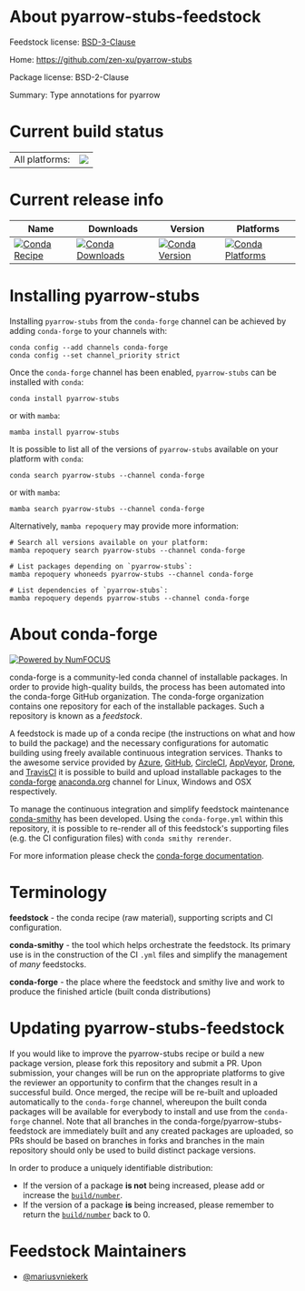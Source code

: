 About pyarrow-stubs-feedstock
=============================

Feedstock license: [BSD-3-Clause](https://github.com/conda-forge/pyarrow-stubs-feedstock/blob/main/LICENSE.txt)

Home: https://github.com/zen-xu/pyarrow-stubs

Package license: BSD-2-Clause

Summary: Type annotations for pyarrow

Current build status
====================


<table><tr><td>All platforms:</td>
    <td>
      <a href="https://dev.azure.com/conda-forge/feedstock-builds/_build/latest?definitionId=23748&branchName=main">
        <img src="https://dev.azure.com/conda-forge/feedstock-builds/_apis/build/status/pyarrow-stubs-feedstock?branchName=main">
      </a>
    </td>
  </tr>
</table>

Current release info
====================

| Name | Downloads | Version | Platforms |
| --- | --- | --- | --- |
| [![Conda Recipe](https://img.shields.io/badge/recipe-pyarrow--stubs-green.svg)](https://anaconda.org/conda-forge/pyarrow-stubs) | [![Conda Downloads](https://img.shields.io/conda/dn/conda-forge/pyarrow-stubs.svg)](https://anaconda.org/conda-forge/pyarrow-stubs) | [![Conda Version](https://img.shields.io/conda/vn/conda-forge/pyarrow-stubs.svg)](https://anaconda.org/conda-forge/pyarrow-stubs) | [![Conda Platforms](https://img.shields.io/conda/pn/conda-forge/pyarrow-stubs.svg)](https://anaconda.org/conda-forge/pyarrow-stubs) |

Installing pyarrow-stubs
========================

Installing `pyarrow-stubs` from the `conda-forge` channel can be achieved by adding `conda-forge` to your channels with:

```
conda config --add channels conda-forge
conda config --set channel_priority strict
```

Once the `conda-forge` channel has been enabled, `pyarrow-stubs` can be installed with `conda`:

```
conda install pyarrow-stubs
```

or with `mamba`:

```
mamba install pyarrow-stubs
```

It is possible to list all of the versions of `pyarrow-stubs` available on your platform with `conda`:

```
conda search pyarrow-stubs --channel conda-forge
```

or with `mamba`:

```
mamba search pyarrow-stubs --channel conda-forge
```

Alternatively, `mamba repoquery` may provide more information:

```
# Search all versions available on your platform:
mamba repoquery search pyarrow-stubs --channel conda-forge

# List packages depending on `pyarrow-stubs`:
mamba repoquery whoneeds pyarrow-stubs --channel conda-forge

# List dependencies of `pyarrow-stubs`:
mamba repoquery depends pyarrow-stubs --channel conda-forge
```


About conda-forge
=================

[![Powered by
NumFOCUS](https://img.shields.io/badge/powered%20by-NumFOCUS-orange.svg?style=flat&colorA=E1523D&colorB=007D8A)](https://numfocus.org)

conda-forge is a community-led conda channel of installable packages.
In order to provide high-quality builds, the process has been automated into the
conda-forge GitHub organization. The conda-forge organization contains one repository
for each of the installable packages. Such a repository is known as a *feedstock*.

A feedstock is made up of a conda recipe (the instructions on what and how to build
the package) and the necessary configurations for automatic building using freely
available continuous integration services. Thanks to the awesome service provided by
[Azure](https://azure.microsoft.com/en-us/services/devops/), [GitHub](https://github.com/),
[CircleCI](https://circleci.com/), [AppVeyor](https://www.appveyor.com/),
[Drone](https://cloud.drone.io/welcome), and [TravisCI](https://travis-ci.com/)
it is possible to build and upload installable packages to the
[conda-forge](https://anaconda.org/conda-forge) [anaconda.org](https://anaconda.org/)
channel for Linux, Windows and OSX respectively.

To manage the continuous integration and simplify feedstock maintenance
[conda-smithy](https://github.com/conda-forge/conda-smithy) has been developed.
Using the ``conda-forge.yml`` within this repository, it is possible to re-render all of
this feedstock's supporting files (e.g. the CI configuration files) with ``conda smithy rerender``.

For more information please check the [conda-forge documentation](https://conda-forge.org/docs/).

Terminology
===========

**feedstock** - the conda recipe (raw material), supporting scripts and CI configuration.

**conda-smithy** - the tool which helps orchestrate the feedstock.
                   Its primary use is in the construction of the CI ``.yml`` files
                   and simplify the management of *many* feedstocks.

**conda-forge** - the place where the feedstock and smithy live and work to
                  produce the finished article (built conda distributions)


Updating pyarrow-stubs-feedstock
================================

If you would like to improve the pyarrow-stubs recipe or build a new
package version, please fork this repository and submit a PR. Upon submission,
your changes will be run on the appropriate platforms to give the reviewer an
opportunity to confirm that the changes result in a successful build. Once
merged, the recipe will be re-built and uploaded automatically to the
`conda-forge` channel, whereupon the built conda packages will be available for
everybody to install and use from the `conda-forge` channel.
Note that all branches in the conda-forge/pyarrow-stubs-feedstock are
immediately built and any created packages are uploaded, so PRs should be based
on branches in forks and branches in the main repository should only be used to
build distinct package versions.

In order to produce a uniquely identifiable distribution:
 * If the version of a package **is not** being increased, please add or increase
   the [``build/number``](https://docs.conda.io/projects/conda-build/en/latest/resources/define-metadata.html#build-number-and-string).
 * If the version of a package **is** being increased, please remember to return
   the [``build/number``](https://docs.conda.io/projects/conda-build/en/latest/resources/define-metadata.html#build-number-and-string)
   back to 0.

Feedstock Maintainers
=====================

* [@mariusvniekerk](https://github.com/mariusvniekerk/)

